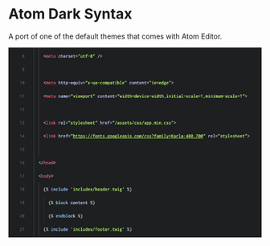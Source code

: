 # Atom Dark Syntax

A port of one of the default themes that comes with Atom Editor.

![Screenshot](screenshot.png)